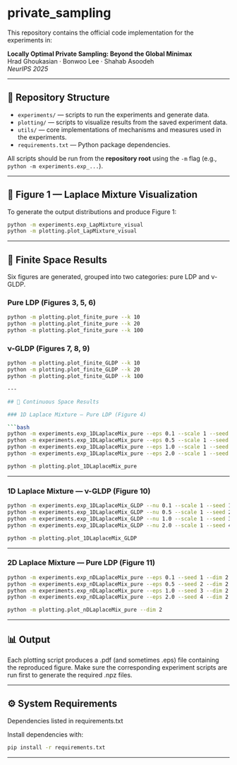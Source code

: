 # private_sampling

This repository contains the official code implementation for the experiments in:

**Locally Optimal Private Sampling: Beyond the Global Minimax**  
Hrad Ghoukasian · Bonwoo Lee · Shahab Asoodeh  
*NeurIPS 2025*

---

## 📂 Repository Structure

- `experiments/` — scripts to run the experiments and generate data.  
- `plotting/` — scripts to visualize results from the saved experiment data.  
- `utils/` — core implementations of mechanisms and measures used in the experiments.  
- `requirements.txt` — Python package dependencies.  

All scripts should be run from the **repository root** using the `-m` flag (e.g., `python -m experiments.exp_...`).

---

## 🔹 Figure 1 — Laplace Mixture Visualization

To generate the output distributions and produce Figure 1:

```bash
python -m experiments.exp_LapMixture_visual
python -m plotting.plot_LapMixture_visual
```
---

## 🔹 Finite Space Results

Six figures are generated, grouped into two categories: pure LDP and ν-GLDP.

### Pure LDP (Figures 3, 5, 6)

```bash
python -m plotting.plot_finite_pure --k 10
python -m plotting.plot_finite_pure --k 20
python -m plotting.plot_finite_pure --k 100
```

### ν-GLDP (Figures 7, 8, 9)

```bash
python -m plotting.plot_finite_GLDP --k 10
python -m plotting.plot_finite_GLDP --k 20
python -m plotting.plot_finite_GLDP --k 100

---

## 🔹 Continuous Space Results

### 1D Laplace Mixture — Pure LDP (Figure 4)

```bash
python -m experiments.exp_1DLaplaceMix_pure --eps 0.1 --scale 1 --seed 1
python -m experiments.exp_1DLaplaceMix_pure --eps 0.5 --scale 1 --seed 2
python -m experiments.exp_1DLaplaceMix_pure --eps 1.0 --scale 1 --seed 3
python -m experiments.exp_1DLaplaceMix_pure --eps 2.0 --scale 1 --seed 4

python -m plotting.plot_1DLaplaceMix_pure
```
---
### 1D Laplace Mixture — ν-GLDP (Figure 10)

```bash
python -m experiments.exp_1DLaplaceMix_GLDP --nu 0.1 --scale 1 --seed 1
python -m experiments.exp_1DLaplaceMix_GLDP --nu 0.5 --scale 1 --seed 2
python -m experiments.exp_1DLaplaceMix_GLDP --nu 1.0 --scale 1 --seed 3
python -m experiments.exp_1DLaplaceMix_GLDP --nu 2.0 --scale 1 --seed 4

python -m plotting.plot_1DLaplaceMix_GLDP
```
---

### 2D Laplace Mixture — Pure LDP (Figure 11)

```bash
python -m experiments.exp_nDLaplaceMix_pure --eps 0.1 --seed 1 --dim 2
python -m experiments.exp_nDLaplaceMix_pure --eps 0.5 --seed 2 --dim 2
python -m experiments.exp_nDLaplaceMix_pure --eps 1.0 --seed 3 --dim 2
python -m experiments.exp_nDLaplaceMix_pure --eps 2.0 --seed 4 --dim 2

python -m plotting.plot_nDLaplaceMix_pure --dim 2
```
---

## 📊 Output

Each plotting script produces a .pdf (and sometimes .eps) file containing the reproduced figure.
Make sure the corresponding experiment scripts are run first to generate the required .npz files.

---

## ⚙️ System Requirements

Dependencies listed in requirements.txt

Install dependencies with:

```bash
pip install -r requirements.txt
```
---



